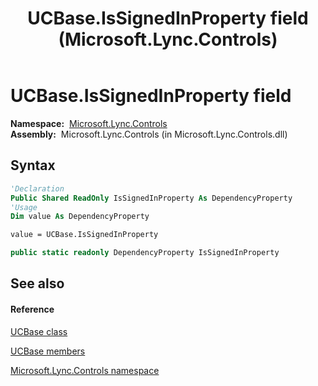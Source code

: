 ﻿---
title: UCBase.IsSignedInProperty field (Microsoft.Lync.Controls)
TOCTitle: IsSignedInProperty field
ms:assetid: F:Microsoft.Lync.Controls.UCBase.IsSignedInProperty_DI_3_UC_OCS14MrefLyncWPF
ms:mtpsurl: https://msdn.microsoft.com/en-us/library/microsoft.lync.controls.ucbase.issignedinproperty_di_3_uc_ocs14mreflyncwpf(v=office.15)
ms:contentKeyID: 48599985
ms.date: 07/28/2014
mtps_version: v=office.15
f1_keywords:
- Microsoft.Lync.Controls.UCBase.IsSignedInProperty
dev_langs:
- CSharp
- JScript
- VB
- other
---

# UCBase.IsSignedInProperty field

**Namespace:**  [Microsoft.Lync.Controls](microsoft-lync-controls-namespace_1.md)  
**Assembly:**  Microsoft.Lync.Controls (in Microsoft.Lync.Controls.dll)

## Syntax

``` vb
'Declaration
Public Shared ReadOnly IsSignedInProperty As DependencyProperty
'Usage
Dim value As DependencyProperty

value = UCBase.IsSignedInProperty
```

``` csharp
public static readonly DependencyProperty IsSignedInProperty
```

## See also

#### Reference

[UCBase class](ucbase-class-microsoft-lync-controls_1.md)

[UCBase members](ucbase-members-microsoft-lync-controls_1.md)

[Microsoft.Lync.Controls namespace](microsoft-lync-controls-namespace_1.md)

